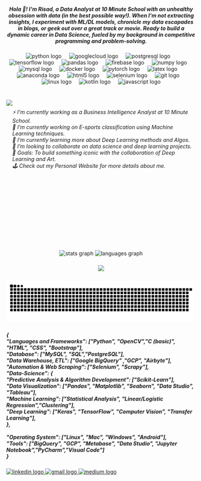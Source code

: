 <h5 align="center">Hola 👋! I'm Risad, a Data Analyst at 10 Minute School with an unhealthy obsession with data (in the best possible way!).  When I'm not extracting insights, I experiment with ML/DL models, chronicle my data escapades in blogs, or geek out over a great track or movie.  Ready to build a dynamic career in Data Science, fueled by my background in competitive programming and problem-solving.</h5>

###

<div align="center">
  <img src="https://cdn.jsdelivr.net/gh/devicons/devicon/icons/python/python-original.svg" height="35" alt="python logo"  />
  <img width="12" />
  <img src="https://cdn.jsdelivr.net/gh/devicons/devicon/icons/googlecloud/googlecloud-original.svg" height="35" alt="googlecloud logo"  />
  <img width="12" />
  <img src="https://cdn.jsdelivr.net/gh/devicons/devicon/icons/postgresql/postgresql-original.svg" height="35" alt="postgresql logo"  />
  <img width="12" />
  <img src="https://cdn.jsdelivr.net/gh/devicons/devicon/icons/tensorflow/tensorflow-original.svg" height="35" alt="tensorflow logo"  />
  <img width="12" />
  <img src="https://cdn.jsdelivr.net/gh/devicons/devicon/icons/pandas/pandas-original.svg" height="35" alt="pandas logo"  />
  <img width="12" />
  <img src="https://cdn.jsdelivr.net/gh/devicons/devicon/icons/firebase/firebase-plain.svg" height="35" alt="firebase logo"  />
  <img width="12" />
  <img src="https://cdn.jsdelivr.net/gh/devicons/devicon/icons/numpy/numpy-original.svg" height="35" alt="numpy logo"  />
  <img width="12" />
  <img src="https://cdn.jsdelivr.net/gh/devicons/devicon/icons/mysql/mysql-original.svg" height="35" alt="mysql logo"  />
  <img width="12" />
  <img src="https://cdn.jsdelivr.net/gh/devicons/devicon/icons/docker/docker-original.svg" height="35" alt="docker logo"  />
  <img width="12" />
  <img src="https://cdn.jsdelivr.net/gh/devicons/devicon/icons/pytorch/pytorch-original.svg" height="35" alt="pytorch logo"  />
  <img width="12" />
  <img src="https://cdn.simpleicons.org/latex/008080" height="35" alt="latex logo"  />
  <img width="12" />
  <img src="https://cdn.jsdelivr.net/gh/devicons/devicon/icons/anaconda/anaconda-original.svg" height="35" alt="anaconda logo"  />
  <img width="12" />
  <img src="https://cdn.jsdelivr.net/gh/devicons/devicon/icons/html5/html5-original.svg" height="35" alt="html5 logo"  />
  <img width="12" />
  <img src="https://cdn.jsdelivr.net/gh/devicons/devicon/icons/selenium/selenium-original.svg" height="35" alt="selenium logo"  />
  <img width="12" />
  <img src="https://cdn.jsdelivr.net/gh/devicons/devicon/icons/git/git-original.svg" height="35" alt="git logo"  />
  <img width="12" />
  <img src="https://cdn.jsdelivr.net/gh/devicons/devicon/icons/linux/linux-original.svg" height="35" alt="linux logo"  />
  <img width="12" />
  <img src="https://cdn.jsdelivr.net/gh/devicons/devicon/icons/kotlin/kotlin-original.svg" height="35" alt="kotlin logo"  />
  <img width="12" />
  <img src="https://cdn.jsdelivr.net/gh/devicons/devicon/icons/javascript/javascript-original.svg" height="35" alt="javascript logo"  />
</div>

###

<br clear="both">

<img align="left" height="400" src="https://github.com/Risad-Raihan/Necessary_imges/blob/main/Computer%20Geeks.png?raw=true"  />

###

<h6 align="left">⚡ I'm currently working as a Business Intelligence Analyst at 10 Minute School.<br>🔭 I’m currently working on E-sports  classification using Machine Learning techniques.<br>🌱 I’m currently learning more about Deep Learning methods and Algos.<br>👯 I’m looking to collaborate on data science and deep learning projects.<br>🥅 Goals: To build something iconic with the collaboration of Deep Learning and Art.<br>🕹️ Check out my Personal Website for more details about me.</h6>

###

<br clear="both">

<div align="center">
  <img src="https://github-readme-stats.vercel.app/api?username=Risad-Raihan&hide_title=false&hide_rank=false&show_icons=true&include_all_commits=true&count_private=true&disable_animations=false&theme=dracula&locale=en&hide_border=false&order=1" height="150" alt="stats graph"  />
  <img src="https://github-readme-stats.vercel.app/api/top-langs?username=Risad-Raihan&locale=en&hide_title=false&layout=compact&card_width=320&langs_count=5&theme=dracula&hide_border=false&order=2" height="150" alt="languages graph"  />
</div>

###

<div align="center">
  <img src="https://profile-counter.glitch.me/Risad-Raihan/count.svg?"  />
</div>

###

<img src="https://raw.githubusercontent.com/Risad-Raihan/Risad-Raihan/output/snake.svg" alt="Snake animation" />

###

<h5 align="left">{<br>  "Languages and Frameworks": ["Python", "OpenCV","C (basic)", "HTML", "CSS", "Bootstrap"],<br>  "Database": ["MySQL", "SQL","PostgreSQL"],<br>  "Data Warehouse, ETL": ["Google BigQuery" ,"GCP", "Airbyte"],<br>  "Automation & Web Scraping": ["Selenium", "Scrapy"],<br>  "Data-Science": {<br>    "Predictive Analysis & Algorithm Development": ["Scikit-Learn"],<br>    "Data Visualization": ["Pandas", "Matplotlib", "Seaborn", "Data Studio", "Tableau"],<br>    "Machine Learning": ["Statistical Analysis", "Linear/Logistic Regression","Clustering"],<br>    "Deep Learning": ["Keras", "TensorFlow", "Computer Vision", "Transfer Learning"],<br>  },<br><br>  "Operating System": ["Linux", "Mac", "Windows", "Android"],<br>  "Tools": ["BigQuery", "GCP", "Metabase", "Data Studio", "Jupyter Notebook","PyCharm","Visual Code"] <br>}</h5>

###

<div align="left">
  <a href="https://www.linkedin.com/in/risad-raihan-malik/" target="_blank">
    <img src="https://raw.githubusercontent.com/maurodesouza/profile-readme-generator/master/src/assets/icons/social/linkedin/default.svg" width="52" height="40" alt="linkedin logo"  />
  </a>
  <a href="rrmalik66@gmail.com" target="_blank">
    <img src="https://raw.githubusercontent.com/maurodesouza/profile-readme-generator/master/src/assets/icons/social/gmail/default.svg" width="52" height="40" alt="gmail logo"  />
  </a>
  <a href="https://medium.com/@risadwrites" target="_blank">
    <img src="https://raw.githubusercontent.com/maurodesouza/profile-readme-generator/master/src/assets/icons/social/medium/default.svg" width="52" height="40" alt="medium logo"  />
  </a>
</div>

###
